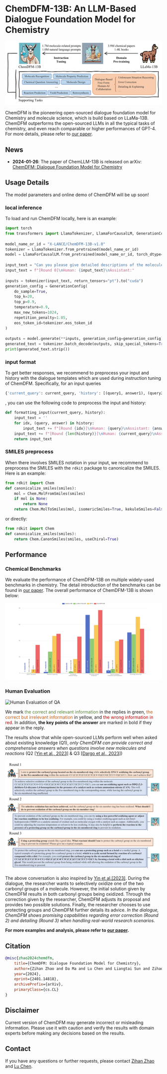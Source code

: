 # ChemDFM-13B: An LLM-Based Dialogue Foundation Model for Chemistry

![Main Image](https://github.com/OpenDFM/ChemDFM/raw/main/docs/static/images/main.png)

ChemDFM is the pioneering open-sourced dialogue foundation model for Chemistry and molecule science, which is build based on LLaMa-13B. ChemDFM outperforms the open-sourced LLMs in all the typical tasks of chemistry, and even reach comparable or higher performances of GPT-4. For more details, please refer to [our paper](https://arxiv.org/abs/2401.14818).

## News

[//]: # (* **2024-03-07**: The parameter of ChemLLM-13B is open-sourced!)
* **2024-01-26**: The paper of ChemLLM-13B is released on arXiv: [ChemDFM: Dialogue Foundation Model for Chemistry](https://arxiv.org/abs/2401.14818)

## Usage Details

The model parameters and online demo of ChemDFM will be up soon!

### local inference

To load and run ChemDFM locally, here is an example:

```python
import torch
from transformers import LlamaTokenizer, LlamaForCausalLM, GenerationConfig

model_name_or_id = "X-LANCE/ChemDFM-13B-v1.0"
tokenizer = LlamaTokenizer.from_pretrained(model_name_or_id)
model = LlamaForCausalLM.from_pretrained(model_name_or_id, torch_dtype=torch.float16, device_map="auto")

input_text = "Can you please give detailed descriptions of the molecule below?\nCl.O=C1c2c(O)cccc2-c2nn(CCNCCO)c3ccc(NCCNCCO)c1c23"
input_text = f"[Round 0]\nHuman: {input_text}\nAssistant:"

inputs = tokenizer(input_text, return_tensors="pt").to("cuda")
generation_config = GenerationConfig(
    do_sample=True,
    top_k=20,
    top_p=0.9,
    temperature=0.9,
    max_new_tokens=1024,
    repetition_penalty=1.05,
    eos_token_id=tokenizer.eos_token_id
)

outputs = model.generate(**inputs, generation_config=generation_config)
generated_text = tokenizer.batch_decode(outputs, skip_special_tokens=True)[0][len(input_text):]
print(generated_text.strip())
```

### input format

To get better responses, we recommend to preprocess your input and history with the dialogue templates which are used during instruction tuning of ChemDFM. Specifically, for an input queries
```python
{'current_query': current_query, 'history': [(query1, answer1), (query2, answer2), ...]}
```
, you can use the following code to preprocess the input and history:
```python
def formatting_input(current_query, history):
    input_text = ''
    for idx, (query, answer) in history:
        input_text += f"[Round {idx}]\nHuman: {query}\nAssistant: {answer}\n"
    input_text += f"[Round {len(history)}]\nHuman: {current_query}\nAssistant:"
    return input_text
```

### SMILES preprocess

When there involves SMILES notation in your input, we recommend to preprocess the SMILES with the `rdkit` package to canonicalize the SMILES. Here is an example:
```python
from rdkit import Chem
def canonicalize_smiles(smiles):
    mol = Chem.MolFromSmiles(smiles)
    if mol is None:
        return None
    return Chem.MolToSmiles(mol, isomericSmiles=True, kekuleSmiles=False)
```
or directly:
```python
from rdkit import Chem
def canonicalize_smiles(smiles):
    return Chem.CanonSmiles(smiles, useChiral=True)
```

## Performance

### Chemical Benchmarks

We evaluate the performance of ChemDFM-13B on multiple widely-used benchmarks in chemistry. The detail introduction of the benchmarks can be found in [our paper](https://arxiv.org/abs/2401.14818). The overall performance of ChemDFM-13B is shown below:

![Objective Performance](https://github.com/OpenDFM/ChemDFM/raw/main/docs/static/images/objective_performances.png) 

### Human Evaluation

![Human Evaluation of QA](https://github.com/OpenDFM/ChemDFM/raw/main/docs/static/images/human_evaluation_QA.png)

We mark <font color=#548235>the correct and relevant information</font> in the replies in green, <font color=#C55A11>the correct but irrelevant information</font> in yellow, and <font color=#C00000>the wrong information in red</font>. In addition, **the key points of the answer** are marked in bold if they appear in the reply. 

The results show that while open-sourced LLMs perform well when asked about existing knowledge (Q1), *only ChemDFM can provide correct and comprehensive answers when questions involve new molecules and reactions* (Q2 [\[Yin et al., 2023\]](https://pubs.acs.org/doi/10.1021/jacs.3c07044) & Q3 [\[Dargo et al., 2023\]](https://www.sciencedirect.com/science/article/pii/S1385894723030966))

![Human Evaluation of Dialogue](https://github.com/OpenDFM/ChemDFM/raw/main/docs/static/images/human_evaluation_dialogue.png)

The above conversation is also inspired by [Yin et al.\[2023\]](https://pubs.acs.org/doi/10.1021/jacs.3c07044). During the dialogue, the researcher wants to selectively oxidize one of the two carbonyl groups of a molecule. However, the
initial solution given by ChemDFM results in both carbonyl groups being oxidized. Through the correction given by the researcher, ChemDFM adjusts its proposal and provides two possible solutions. Finally, the researcher chooses to use protecting groups and ChemDFM further details its advice. *In the dialogue, ChemDFM shows promising capabilities regarding error correction (Round 2) and detailing (Round 3) when handling real-world research scenarios.*


**For more examples and analysis, please refer to [our paper](https://arxiv.org/abs/2401.14818).**

## Citation
```bibtex
@misc{zhao2024chemdfm,
    title={ChemDFM: Dialogue Foundation Model for Chemistry},
    author={Zihan Zhao and Da Ma and Lu Chen and Liangtai Sun and Zihao Li and Hongshen Xu and Zichen Zhu and Su Zhu and Shuai Fan and Guodong Shen and Xin Chen and Kai Yu},
    year={2024},
    eprint={2401.14818},
    archivePrefix={arXiv},
    primaryClass={cs.CL}
}
```

## Disclaimer
Current version of ChemDFM may generate incorrect or misleading information. Please use it with caution and verify the results with domain experts before making any decisions based on the results.

## Contact

If you have any questions or further requests, please contact [Zihan Zhao](mailto:zhao_mengxin@sjtu.edu.cn) and [Lu Chen](mailto:chenlusz@sjtu.edu.cn).
